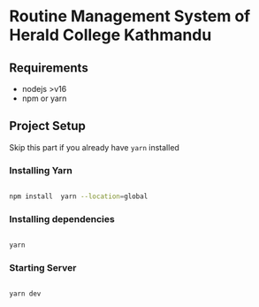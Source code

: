 # Routine Management System of Herald College Kathmandu

## Requirements

- nodejs >v16
- npm or yarn

## Project Setup

Skip this part if you already have `yarn` installed

### Installing Yarn

```bash

npm install  yarn --location=global

```

### Installing dependencies

```bash

yarn

```

### Starting Server

```bash

yarn dev

```
